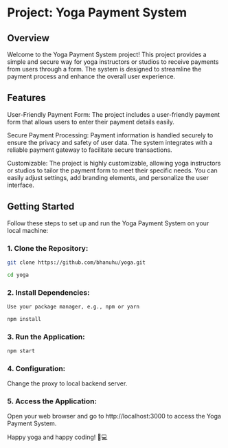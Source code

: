 
# Project: Yoga Payment System

## Overview

Welcome to the Yoga Payment System project! This project provides a simple and secure way for yoga instructors or studios to receive payments from users through a form. The system is designed to streamline the payment process and enhance the overall user experience.

## Features

User-Friendly Payment Form: The project includes a user-friendly payment form that allows users to enter their payment details easily.


Secure Payment Processing: Payment information is handled securely to ensure the privacy and safety of user data. The system integrates with a reliable payment gateway to facilitate secure transactions.


Customizable: The project is highly customizable, allowing yoga instructors or studios to tailor the payment form to meet their specific needs. You can easily adjust settings, add branding elements, and personalize the user interface.

## Getting Started

Follow these steps to set up and run the Yoga Payment System on your local machine:

### 1. Clone the Repository:  

```bash
git clone https://github.com/bhanuhu/yoga.git

cd yoga
```

### 2. Install Dependencies:  


 ```bash  
Use your package manager, e.g., npm or yarn

npm install
```

### 3. Run the Application:  

```bash
npm start
```

### 4. Configuration:  


Change the proxy to local backend server.


### 5. Access the Application:  


Open your web browser and go to http://localhost:3000 to access the Yoga Payment System.    



      



Happy yoga and happy coding! 🧘💻
